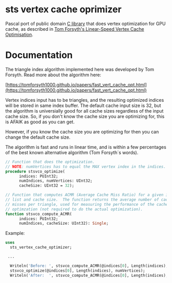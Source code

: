 # sts vertex cache oprimizer

Pascal port of public domain [C library](https://github.com/Sigkill79/sts) that
does vertex optimization for GPU cache, as described in
[Tom Forsyth's Linear-Speed Vertex Cache Optimisation](https://tomforsyth1000.github.io/papers/fast_vert_cache_opt.html).

# Documentation

The triangle index algorithm implemented here was developed by Tom Forsyth.
Read more about the algorithm here:

[https://tomforsyth1000.github.io/papers/fast_vert_cache_opt.html](https://tomforsyth1000.github.io/papers/fast_vert_cache_opt.html)

Vertex indices input has to be triangles, and the resulting optimized indices
will be stored in same index buffer.  The default cache input size is 32, but
the algorithm is universially good for all cache sizes regardless of the input
cache size. So, if you don't know the cache size you are optimizing for, this
is AFAIK as good as you can get.

However, if you know the cache size you are optimizing for then you can change
the default cache size.

The algorithm is fast and runs in linear time, and is within a few percentages
of the best known alternative algorithm (Tom Forsyth´s words).

```pascal
// Function that does the optimization.
// NOTE: numVertices has to equal the MAX vertex index in the indices.
procedure stsvco_optimize(
      indices: PUInt32;
      numIndices, numVertices: UInt32;
      cacheSize: UInt32 = 32);

// Function that computes ACMR (Average Cache Miss Ratio) for a given index
// list and cache size.  The function returns the average number of cache
// misses per triangle, used for measuring the performance of the cache
// optimzation (not required to do the actual optimization).
function stsvco_compute_ACMR(
      indices: PUInt32;
      numIndices, cacheSize: UInt32): Single;
```

Example:

```pascal
uses
  sts_vertex_cache_optimizer;

 ...

  Writeln('Before: ', stsvco_compute_ACMR(@indices[0], Length(indices), 8));
  stsvco_optimize(@indices[0], Length(indices), numVertices);
  Writeln('After:  ', stsvco_compute_ACMR(@indices[0], Length(indices), 8));
```
